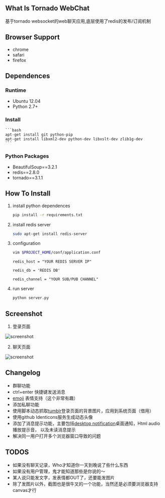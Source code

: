 ## What Is Tornado WebChat

基于tornado websocket的web聊天应用,底层使用了redis的发布/订阅机制

## Browser Support

* chrome
* safari
* firefox

## Dependences

### Runtime

   * Ubuntu 12.04
   * Python 2.7+

### Install
    ```bash
    apt-get install git python-pip
    apt-get install libxml2-dev python-dev libxslt-dev zlib1g-dev
    ```

### Python Packages

   * BeautifulSoup==3.2.1
   * redis==2.8.0
   * tornado==3.1.1

## How To Install

1. install python dependences


    ```bash
    pip install -r requirements.txt
    ```

2. install redis server

    ```bash
    sudo apt-get install redis-server
    ```

3. configuration


    ```bash
    vim $PROJECT_HOME/conf/application.conf
    ```

    ```
    redis_host = "YOUR REDIS SERVER IP"
    ```

    ```
    redis_db = 'REDIS DB'
    ```

    ```
    redis_channel = "YOUR SUB/PUB CHANNEL"
    ```

4. run server

    ```bash
    python server.py
    ```

## Screenshot

1. 登录页面

![screenshot](https://raw.github.com/yunlzheng/chat/master/static/images/login.png)

2. 聊天页面

![screenshot](https://raw.github.com/yunlzheng/chat/master/static/images/chat.png)

## Changelog

* 群聊功能
* ctrl+enter 快捷键发送消息
* [emoji](http://www.emoji-cheat-sheet.com/) 表情支持（这个非常有趣）
* 添加私聊功能
* 使用脚本动态抓取[tumblr](https://www.tumblr.com/)登录页面的背景图片，应用到系统页面（借用）
* 使用github Identicons服务生成动态头像
* 添加了消息提示功能，主要包括[desktop notification](http://developer.chrome.com/extensions/notifications.html)桌面通知，Html audio播放提示音， 以及未读消息提示
* 解决同一用户打开多个浏览器窗口导致的问题

## TODOS

* 如果没有聊天记录，Who才知道你一天到晚说了些什么东西
* 如果没有用户管理，鬼才能知道那些是你说的～
* 某人说只能发文字，发表情都OUT了，还要能发图片
* 除了发图片以外，截图也是很牛叉的一个功能，当然还是必须要浏览器支持canvas才行









